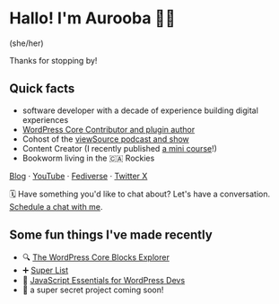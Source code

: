 # Hallo! I'm Aurooba 👋🏽
(she/her)

Thanks for stopping by!

## Quick facts
- software developer with a decade of experience building digital experiences
- [WordPress Core Contributor and plugin author](https://profiles.wordpress.org/aurooba/)
- Cohost of the [viewSource podcast and show](https://profiles.wordpress.org/aurooba/)
- Content Creator (I recently published [a mini course](https://aurooba.com/building-a-mini-course-on-block-design-in-24-hours/#latest)!)
- Bookworm living in the 🇨🇦 Rockies

[Blog](https://aurooba.com) · [YouTube](https://www.youtube.com/@auroobamakes) · [Fediverse](https://mastodon.aurooba.com/@aurooba) · [Twitter X](https://twitter.com/aurooba)

🗓️ Have something you'd like to chat about? Let's have a conversation. [Schedule a chat with me](https://savvycal.com/aurooba/548f986e).

## Some fun things I've made recently

- 🔍 [The WordPress Core Blocks Explorer](https://wphelpers.dev/blocks)
- ➕ [Super List]([https://wordpress.org/plugins/quickpost/](https://wordpress.org/plugins/superlist-block/))
- 📖 [JavaScript Essentials for WordPress Devs](https://aurooba.com/js-essentials-for-wp-devs/)
- 🤫 a super secret project coming soon!


<!--
**aurooba/aurooba** is a ✨ _special_ ✨ repository because its `README.md` (this file) appears on your GitHub profile.

Here are some ideas to get you started:

- 🔭 I’m currently working on ...
- 🌱 I’m currently learning ...
- 👯 I’m looking to collaborate on ...
- 🤔 I’m looking for help with ...
- 💬 Ask me about ...
- 📫 How to reach me: ...
- 😄 Pronouns: ...
- ⚡ Fun fact: ...
-->

